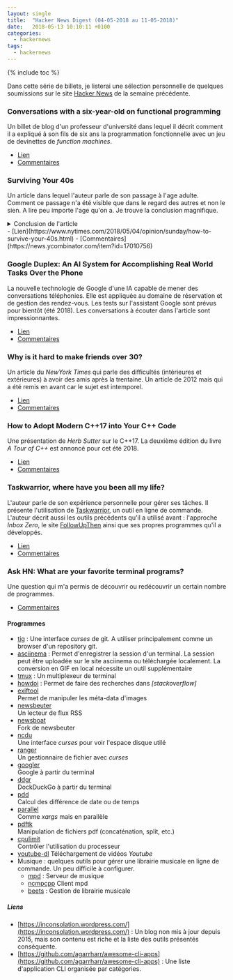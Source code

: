```yaml
---
layout: single
title:  "Hacker News Digest (04-05-2018 au 11-05-2018)"
date:   2018-05-13 10:10:11 +0100
categories:
  - hackernews
tags:
  - hackernews
---
```


{% include toc %}

Dans cette série de billets, je listerai une sélection personnelle de quelques
soumissions sur le site [Hacker News](https://news.ycombinator.com/) de la
semaine précédente.

### Conversations with a six-year-old on functional programming
Un billet de blog d'un professeur d'université dans lequel il décrit comment
il a expliqué à son fils de six ans la programmation
fonctionnelle avec un jeu de devinettes de *function machines*.  
- [Lien](https://byorgey.wordpress.com/2018/05/06/conversations-with-a-six-year-old-on-functional-programming/)
- [Commentaires](https://news.ycombinator.com/item?id=17015661)

### Surviving Your 40s
Un article dans lequel l'auteur parle de son passage à l'age adulte. Comment ce
passage n'a été visible que dans le regard des autres et non le sien. A lire
peu importe l'age qu'on a. Je trouve la conclusion magnifique.

<details>
  <summary>Conclusion de l'article</summary>
  I’m not thrilled about looking older. But what unsettles me most about the 40s is the implication that I’m now a grown-up myself. I fear I’ve been promoted beyond my competence. What is a grown-up anyway? Do they really exist? If so, what exactly do they know? Will my mind ever catch up with my face?  
</details>
- [Lien](https://www.nytimes.com/2018/05/04/opinion/sunday/how-to-survive-your-40s.html)
- [Commentaires](https://news.ycombinator.com/item?id=17010756)

### Google Duplex: An AI System for Accomplishing Real World Tasks Over the Phone
La nouvelle technologie de Google d'une IA capable de mener des conversations
téléphonies. Elle est appliquée au domaine de réservation et de gestion des
rendez-vous. Les tests sur l'assistant Google sont prévus pour bientôt (été
2018). Les conversations à écouter dans l'article sont impressionnantes.  
- [Lien](https://ai.googleblog.com/2018/05/duplex-ai-system-for-natural-conversation.html)
- [Commentaires](https://news.ycombinator.com/item?id=17022963)

### Why is it hard to make friends over 30?
Un article du *NewYork Times* qui parle des difficultés (intérieures et
extérieures) à avoir des amis après la trentaine. Un article de 2012 mais qui a
été remis en avant car le sujet est intemporel.  
- [Lien](https://www.nytimes.com/2012/07/15/fashion/the-challenge-of-making-friends-as-an-adult.html)
- [Commentaires](https://news.ycombinator.com/item?id=16424954)

### How to Adopt Modern C++17 into Your C++ Code
Une présentation de *Herb Sutter* sur le C++17. La deuxième édition du livre
*A Tour of C++* est annoncé pour cet été 2018.
- [Lien](https://www.youtube.com/watch?v=UsrHQAzSXkA)
- [Commentaires](https://news.ycombinator.com/item?id=17036804)

### Taskwarrior, where have you been all my life?
L'auteur parle de son expérience personnelle pour gérer ses tâches. Il présente
l'utilisation de [Taskwarrior](https://taskwarrior.org/), un outil en ligne
de commande. L'auteur décrit aussi les outils précédents qu'il a utilisé avant :
l'approche *Inbox Zero*, le site [FollowUpThen](https://www.followupthen.com/)
ainsi que ses propres programmes qu'il a développés.  
- [Lien](https://blog.djy.io/taskwarrior-where-have-you-been-all-my-life/)
- [Commentaires](https://news.ycombinator.com/item?id=17029560)

### Ask HN: What are your favorite terminal programs?
Une question qui m'a permis de découvrir ou redécouvrir un certain nombre
de programmes.  
- [Commentaires](https://news.ycombinator.com/item?id=17011227)

#### Programmes
- [tig](https://github.com/jonas/tig) :
Une interface *curses* de git. A utiliser principalement comme un browser d'un
repository git.
- [asciinema](https://asciinema.org/) :
Permet d'enregistrer la session d'un terminal. La session peut être uploadée sur
le site asciinema ou téléchargée localement. La conversion en GIF en local
nécessite un outil supplémentaire
- [tmux](https://github.com/tmux/tmux) :
Un multiplexeur de terminal
- [howdoi](https://github.com/gleitz/howdoi) :
Permet de faire des recherches dans *[stackoverflow]*
- [exiftool](http://owl.phy.queensu.ca/~phil/exiftool/)    
Permet de manipuler les méta-data d'images
- [newsbeuter](https://newsbeuter.org/)  
Un lecteur de flux RSS
- [newsboat](https://newsboat.org/)    
Fork de newsbeuter
- [ncdu](https://dev.yorhel.nl/ncdu)        
Une interface *curses* pour voir l'espace disque utilé
- [ranger](http://ranger.github.io/)      
Un gestionnaire de fichier avec *curses*
- [googler](https://github.com/jarun/googler)     
Google à partir du terminal
- [ddgr](https://github.com/jarun/ddgr)        
DockDuckGo à partir du terminal
- [pdd](https://github.com/jarun/pdd)         
Calcul des différence de date ou de temps
- [parallel](https://www.gnu.org/software/parallel/)    
Comme *xargs* mais en parallèle
- [pdftk](https://doc.ubuntu-fr.org/pdftk)       
Manipulation de fichiers pdf (concaténation, split, etc.)
- [cpulimit](https://github.com/opsengine/cpulimit)    
Contrôler l'utilisation du processeur
- [youtube-dl](https://rg3.github.io/youtube-dl/)
Téléchargement de vidéos *Youtube*
- Musique : quelques outils pour gérer une librairie musicale en ligne de
commande. Un peu difficile à configurer.
  - [mpd](https://www.musicpd.org/) :
  Serveur de musique
  - [ncmpcpp](https://github.com/arybczak/ncmpcpp)
  Client mpd
  - [beets](http://beets.io/) : Gestion de librairie musicale

##### Liens
- [https://inconsolation.wordpress.com/](https://inconsolation.wordpress.com/) :
Un blog non mis à jour depuis 2015, mais
son contenu est riche et la liste des outils présentés conséquente.
- [https://github.com/agarrharr/awesome-cli-apps](https://github.com/agarrharr/awesome-cli-apps) :
Une liste d'application CLI organisée par catégories.
